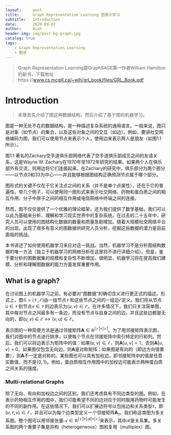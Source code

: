 ```yaml
---
layout:     post
title:      Graph Representation Learning 图表示学习
subtitle:   Introduction
date:       2020-09-02
author:     Aiah
header-img: img/post-bg-graph.jpg
catalog: true
tags:
    - Graph Representation Learning
    - 翻译
---
```

>Graph Representation Learning是GraphSAGE第一作者William Hamilton的新书，下载地址https://www.cs.mcgill.ca/~wlh/grl_book/files/GRL_Book.pdf

# Introduction

>本章首先介绍了图这种数据结构，然后介绍了基于图的机器学习。

图是一种无处不在的数据结构，是一种描述复杂系统的通用语言。一般来说，图只是对象（如节点）的集合，以及这些对象之间的交互（如边）。例如，要讲社交网络编码为图，我们可以使用节点来表示个人，使用边来表示两人是朋友（如图1.1所示）。

<img style="display: block; margin: 0 auto" src="{{site.baseurl}}/img/post_images/Graph-Representation-Learning/1_1graph.png" alt="" />

<div class="caption">图1.1 著名的Zachary空手道俱乐部网络代表了空手道俱乐部成员之间的友谊关系，这是Wayne W. Zachary在1970年至1972年研究的结果。如果两个人在俱乐部外有交流，则用边将它们连接起来。在Zachary的研究中，俱乐部分为两个部分——以节点0和33为中心——并且能够根据图结构正确预测节点属于哪个部分。</div>

图形式的关键不仅在于它关注点之间的关系（并不是单个点属性），还在于它的普遍性。举几个例子，可以使用同一图形式来表示社交网络、药物和蛋白质之间的相互作用、分子中原子之间的相互作用或电信网络中终端之间的连接。

然而，图不仅仅提供了一个优雅的理论框架，还为我们提供了数学基础，我们可以以此为基础来分析、理解和学习现实世界中的复杂系统。在过去的二十五年中，研究人员可以使用的图结构化数据的数量和质量急剧增加。随着大规模社交网络平台的出现，出现了很多有意义的图数据供研究人员分析，挖掘这些数据的潜力是目前面临的挑战。

本书讲述了如何使用机器学习来应对这一挑战。当然，机器学习不是分析图结构数据的唯一方法（独立于机器学习的网络分析在这里将不进行详细介绍）。但是，鉴于要分析的图数据集的规模和复杂性不断增加，很明显，机器学习将在提高我们建模、分析和理解图数据的能力方面发挥重要作用。

## What is a graph?

在讨论图上的机器学习之前，有必要对”图数据“的确切含义进行更正式的描述。形式上，图$\mathcal{G}=(\mathcal{V}, \mathcal{E})$由一组节点$\mathcal{V}$和这些节点之间的一组边$\mathcal{E}$定义。我们将从节点$u \in \mathcal{V}$到节点$v \in \mathcal{V}$的边表示为$(u, v) \in \mathcal{E}$。在许多情况下，我们只关注简单图，其中每对节点之间最多有一条边，而没有节点与自身之间的边，并且这些边都是无向的，即$(u, v) \in \mathcal{E} \leftrightarrow (v, u) \in \mathcal{E}$。

表示图的一种简便方法是通过邻接矩阵$\mathbf{A} \in \mathbb{R}^{\vert \mathcal{V}\vert \times \vert\mathcal{V}\vert}$。为了用邻接矩阵表示图，我们对图中的节点进行排序，以使每个节点在邻接矩阵中索引特定的行和列。然后，我们可以将边表示为矩阵中的值：如果$(u, v) \in \mathcal{E}$，则$\mathbf{A}[u, v]=1$，否则$\mathbf{A}[u, v]=0$。如果图仅包含无向边，则$\mathbf{A}$是对称矩阵；如果图是有向的（即边方向很重要），则$\mathbf{A}$不一定是对称的。某些图也可以具有加权边，即邻接矩阵中的值是任意实数值，而不是$\{0, 1\}$。例如，蛋白质相互作用图中的加权边可能表示两种蛋白质之间关系的强度。

### Multi-relational Graphs

除了无向、有向和加权边之间的区别，我们还考虑具有不同边类型的图。例如，在表示药物相互作用的图中，我们可能希望不同的边对应于同时服用药物时可能发生的不同的副作用。在这些情况下，我们可以扩展边符号以包括边和关系类型$\tau$，即$(u, \tau, v) \in \mathcal{E}$，并且可以为每个边类型定义一个邻接矩阵$\mathbf{A}_{\tau}$。我们称这类图为多关系图，整个图可以用邻接张量$\mathcal{A} \in \mathbb{R}^{\vert\mathcal{V}\vert \times \vert\mathcal{R}\vert \times \vert\mathcal{V}\vert}$来表示，其中$\mathcal{R}$是关系集。多关系图的两个重要子集是异构（heterogeneous）图和复用（multiplex）图。